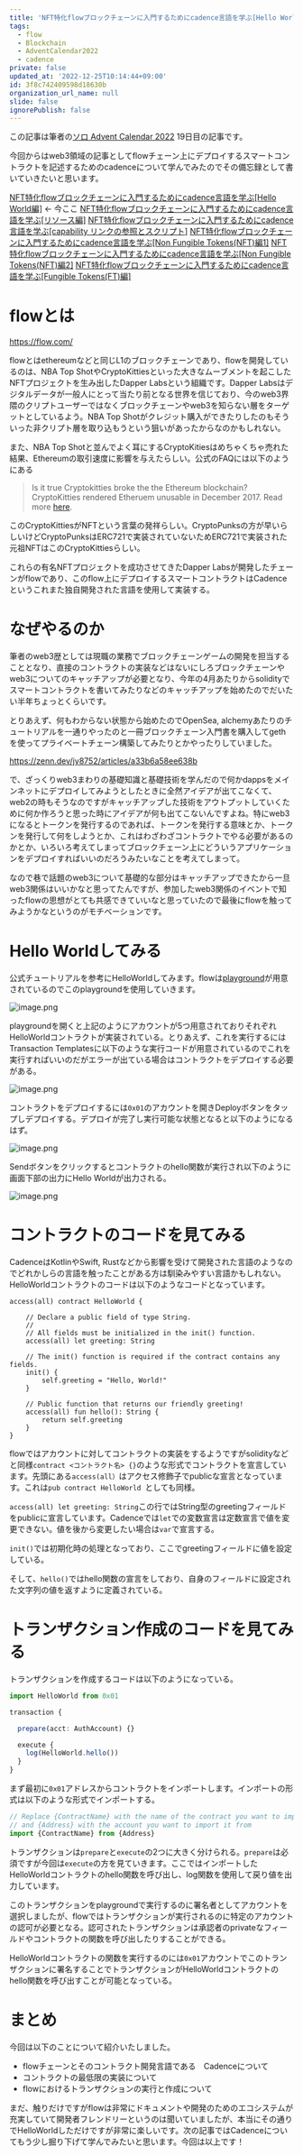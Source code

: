 ```yaml
---
title: 'NFT特化flowブロックチェーンに入門するためにcadence言語を学ぶ[Hello World編]'
tags:
  - flow
  - Blockchain
  - AdventCalendar2022
  - cadence
private: false
updated_at: '2022-12-25T10:14:44+09:00'
id: 3f8c742409598d18630b
organization_url_name: null
slide: false
ignorePublish: false
---
```

この記事は筆者の[ソロ Advent Calendar 2022](https://qiita.com/advent-calendar/2022/panda) 19日目の記事です。

今回からはweb3領域の記事としてflowチェーン上にデプロイするスマートコントラクトを記述するためのcadenceについて学んでみたのでその備忘録として書いていきたいと思います。

[NFT特化flowブロックチェーンに入門するためにcadence言語を学ぶ[Hello World編]](https://qiita.com/JY8752/private/3f8c742409598d18630b) <- 今ここ
[NFT特化flowブロックチェーンに入門するためにcadence言語を学ぶ[リソース編]](https://qiita.com/JY8752/items/e3027344e5607ee9e7f0)
[NFT特化flowブロックチェーンに入門するためにcadence言語を学ぶ[capability リンクの参照とスクリプト]](https://qiita.com/JY8752/items/3850784684da9b888c05)
[NFT特化flowブロックチェーンに入門するためにcadence言語を学ぶ[Non Fungible Tokens(NFT)編1]](https://qiita.com/JY8752/items/a53322bcbdeabe4cc820)
[NFT特化flowブロックチェーンに入門するためにcadence言語を学ぶ[Non Fungible Tokens(NFT)編2]](https://qiita.com/JY8752/items/0e2195c296c0f026bcf8)
[NFT特化flowブロックチェーンに入門するためにcadence言語を学ぶ[Fungible Tokens(FT)編]](https://qiita.com/JY8752/items/9760c6238b21e19151a0)

# flowとは
https://flow.com/

flowとはethereumなどと同じL1のブロックチェーンであり、flowを開発しているのは、NBA Top ShotやCryptoKittiesといった大きなムーブメントを起こしたNFTプロジェクトを生み出したDapper Labsという組織です。Dapper Labsはデジタルデータが一般人にとって当たり前となる世界を信じており、今のweb3界隈のクリプトユーザーではなくブロックチェーンやweb3を知らない層をターゲットとしているよう。NBA Top Shotがクレジット購入ができたりしたのもそういった非クリプト層を取り込もうという狙いがあったからなのかもしれない。

また、NBA Top Shotと並んでよく耳にするCryptoKitiesはめちゃくちゃ売れた結果、Ethereumの取引速度に影響を与えたらしい。公式のFAQには以下のようにある

> Is it true Cryptokitties broke the the Ethereum blockchain?
> CryptoKitties rendered Etheruem unusable in December 2017. Read more [here](https://www.bbc.com/news/technology-42237162).

このCryptoKittiesがNFTという言葉の発祥らしい。CryptoPunksの方が早いらしいけどCryptoPunksはERC721で実装されていないためERC721で実装された元祖NFTはこのCryptoKittiesらしい。

これらの有名NFTプロジェクトを成功させてきたDapper Labsが開発したチェーンがflowであり、このflow上にデプロイするスマートコントラクトはCadenceというこれまた独自開発された言語を使用して実装する。

# なぜやるのか
筆者のweb3歴としては現職の業務でブロックチェーンゲームの開発を担当することとなり、直接のコントラクトの実装などはないにしろブロックチェーンやweb3についてのキャッチアップが必要となり、今年の4月あたりからsolidityでスマートコントラクトを書いてみたりなどのキャッチアップを始めたのでだいたい半年ちょっとくらいです。

とりあえず、何もわからない状態から始めたのでOpenSea, alchemyあたりのチュートリアルを一通りやったのと一冊ブロックチェーン入門書を購入してgethを使ってプライベートチェーン構築してみたりとかやったりしていました。

https://zenn.dev/jy8752/articles/a33b6a58ee638b

で、ざっくりweb3まわりの基礎知識と基礎技術を学んだので何かdappsをメインネットにデプロイしてみようとしたときに全然アイデアが出てこなくて、web2の時もそうなのですがキャッチアップした技術をアウトプットしていくために何か作ろうと思った時にアイデアが何も出てこないんですよね。特にweb3になるとトークンを発行するのであれば、トークンを発行する意味とか、トークンを発行して何をしようとか、これはわざわざコントラクトでやる必要があるのかとか、いろいろ考えてしまってブロックチェーン上にどういうアプリケーションをデプロイすればいいのだろうみたいなことを考えてしまって。

なので巷で話題のweb3について基礎的な部分はキャッチアップできたから一旦web3関係はいいかなと思ってたんですが、参加したweb3関係のイベントで知ったflowの思想がとても共感できていいなと思っていたので最後にflowを触ってみようかなというのがモチベーションです。

# Hello Worldしてみる
公式チュートリアルを参考にHelloWorldしてみます。flowは[playground](https://play.flow.com/local-project)が用意されているのでこのplaygroundを使用していきます。

![image.png](https://qiita-image-store.s3.ap-northeast-1.amazonaws.com/0/551753/24a8cdaf-d84e-86cc-b3a9-ca7d3ac55328.png)

playgroundを開くと上記のようにアカウントが5つ用意されておりそれぞれHelloWorldコントラクトが実装されている。とりあえず、これを実行するにはTransaction Templatesに以下のような実行コードが用意されているのでこれを実行すればいいのだがエラーが出ている場合はコントラクトをデプロイする必要がある。

![image.png](https://qiita-image-store.s3.ap-northeast-1.amazonaws.com/0/551753/53424d55-b887-e93d-8d42-5e602e12f202.png)

コントラクトをデプロイするには```0x01```のアカウントを開きDeployボタンをタップしデプロイする。デプロイが完了し実行可能な状態となると以下のようになるはず。

![image.png](https://qiita-image-store.s3.ap-northeast-1.amazonaws.com/0/551753/5e41f397-a24b-27b5-050d-916cf9e98145.png)

Sendボタンをクリックするとコントラクトのhello関数が実行され以下のように画面下部の出力にHello Worldが出力される。

![image.png](https://qiita-image-store.s3.ap-northeast-1.amazonaws.com/0/551753/5d2288e0-3c91-207f-151d-c83aed946196.png)

# コントラクトのコードを見てみる
CadenceはKotlinやSwift, Rustなどから影響を受けて開発された言語のようなのでどれかしらの言語を触ったことがある方は馴染みやすい言語かもしれない。HelloWorldコントラクトのコードは以下のようなコードとなっています。
```typescript:HelloWorld.cdc
access(all) contract HelloWorld {

    // Declare a public field of type String.
    //
    // All fields must be initialized in the init() function.
    access(all) let greeting: String

    // The init() function is required if the contract contains any fields.
    init() {
        self.greeting = "Hello, World!"
    }

    // Public function that returns our friendly greeting!
    access(all) fun hello(): String {
        return self.greeting
    }
}
```
flowではアカウントに対してコントラクトの実装をするようですがsolidityなどと同様```contract <コントラクト名> {}```のような形式でコントラクトを宣言しています。先頭にある```access(all）```はアクセス修飾子でpublicな宣言となっています。これは```pub contract HelloWorld ```としても同様。

```access(all) let greeting: String```この行ではString型のgreetingフィールドをpublicに宣言しています。Cadenceでは```let```での変数宣言は定数宣言で値を変更できない。値を後から変更したい場合は```var```で宣言する。

```init()```では初期化時の処理となっており、ここでgreetingフィールドに値を設定している。

そして、```hello()```ではhello関数の宣言をしており、自身のフィールドに設定された文字列の値を返すように定義されている。

# トランザクション作成のコードを見てみる
トランザクションを作成するコードは以下のようになっている。
```typescript
import HelloWorld from 0x01

transaction {

  prepare(acct: AuthAccount) {}

  execute {
    log(HelloWorld.hello())
  }
}
```

まず最初に```0x01```アドレスからコントラクトをインポートします。インポートの形式は以下のような形式でインポートする。
```typescript
// Replace {ContractName} with the name of the contract you want to import
// and {Address} with the account you want to import it from
import {ContractName} from {Address}
```

トランザクションは```prepare```と```execute```の2つに大きく分けられる。```prepare```は必須ですが今回は```execute```の方を見ていきます。ここではインポートしたHelloWorldコントラクトのhello関数を呼び出し、log関数を使用して戻り値を出力しています。

このトランザクションをplaygroundで実行するのに署名者としてアカウントを選択しましたが、flowではトランザクションが実行されるのに特定のアカウントの認可が必要となる。認可されたトランザクションは承認者のprivateなフィールドやコントラクトの関数を呼び出したりすることができる。

HelloWorldコントラクトの関数を実行するのには```0x01```アカウントでこのトランザクションに署名することでトランザクションがHelloWorldコントラクトのhello関数を呼び出すことが可能となっている。

# まとめ
今回は以下のことについて紹介いたしました。
- flowチェーンとそのコントラクト開発言語である　Cadenceについて
- コントラクトの最低限の実装について
- flowにおけるトランザクションの実行と作成について

まだ、触りだけですがflowは非常にドキュメントや開発のためのエコシステムが充実していて開発者フレンドリーというのは聞いていましたが、本当にその通りでHelloWorldしただけですが非常に楽しいです。次の記事ではCadenceについてもう少し掘り下げて学んでみたいと思います。今回は以上です！

